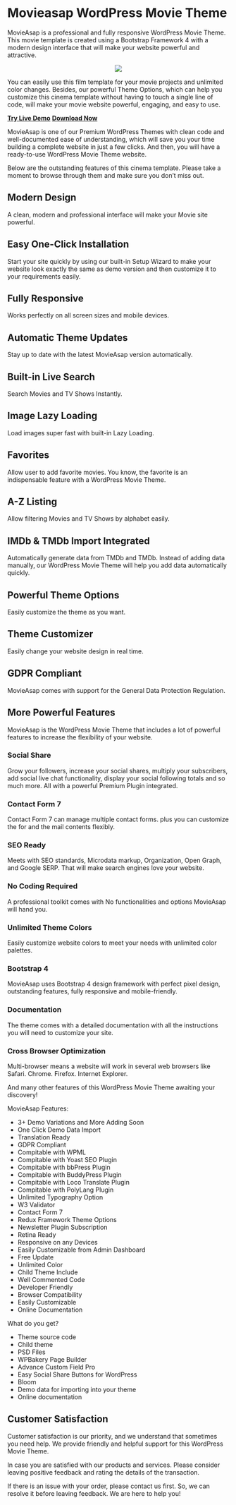 # Movieasap WordPress Movie Theme

MovieAsap is a professional and fully responsive WordPress Movie Theme. This movie template is created using a Bootstrap Framework 4 with a modern design interface that will make your website powerful and attractive.

<p align="center"><a href="https://themeluxury.com" target="_blank"><img src="https://raw.githubusercontent.com/themeluxury/art/master/movieasap-wordpress-movie-theme/main-preview.png"></a></p>

You can easily use this film template for your movie projects and unlimited color changes. Besides, our powerful Theme Options, which can help you customize this cinema template without having to touch a single line of code, will make your movie website powerful, engaging, and easy to use.

**[Try Live Demo](https://demo.themeluxury.com/movieasap/)**
**[Download Now](https://themeluxury.com/themes/movieasap-wordpress-movie-theme/)**

MovieAsap is one of our Premium WordPress Themes with clean code and well-documented ease of understanding, which will save you your time building a complete website in just a few clicks. And then, you will have a ready-to-use WordPress Movie Theme website.

Below are the outstanding features of this cinema template. Please take a moment to browse through them and make sure you don’t miss out.

## Modern Design
A clean, modern and professional interface will make your Movie site powerful.

## Easy One-Click Installation
Start your site quickly by using our built-in Setup Wizard to make your website look exactly the same as demo version and then customize it to your requirements easily.

## Fully Responsive
Works perfectly on all screen sizes and mobile devices.

## Automatic Theme Updates
Stay up to date with the latest MovieAsap version automatically.

## Built-in Live Search
Search Movies and TV Shows Instantly.

## Image Lazy Loading
Load images super fast with built-in Lazy Loading.

## Favorites
Allow user to add favorite movies. You know, the favorite is an indispensable feature with a WordPress Movie Theme.

## A-Z Listing
Allow filtering Movies and TV Shows by alphabet easily.

## IMDb & TMDb Import Integrated
Automatically generate data from TMDb and TMDb. Instead of adding data manually, our WordPress Movie Theme will help you add data automatically quickly.

## Powerful Theme Options
Easily customize the theme as you want.

## Theme Customizer
Easily change your website design in real time.

## GDPR Compliant
MovieAsap comes with support for the General Data Protection Regulation.

## More Powerful Features
MovieAsap is the WordPress Movie Theme that includes a lot of powerful features to increase the flexibility of your website.

### Social Share
Grow your followers, increase your social shares, multiply your subscribers, add social live chat functionality, display your social following totals and so much more. All with a powerful Premium Plugin integrated.

### Contact Form 7
Contact Form 7 can manage multiple contact forms. plus you can customize the for and the mail contents flexibly.

### SEO Ready
Meets with SEO standards, Microdata markup, Organization, Open Graph, and Google SERP. That will make search engines love your website.

### No Coding Required
A professional toolkit comes with No functionalities and options MovieAsap will hand you.

### Unlimited Theme Colors
Easily customize website colors to meet your needs with unlimited color palettes.

### Bootstrap 4
MovieAsap uses Bootstrap 4 design framework with perfect pixel design, outstanding features, fully responsive and mobile-friendly.

### Documentation
The theme comes with a detailed documentation with all the instructions you will need to customize your site.

### Cross Browser Optimization
Multi-browser means a website will work in several web browsers like Safari. Chrome. Firefox. Internet Explorer.

And many other features of this WordPress Movie Theme awaiting your discovery!

MovieAsap Features:
+ 3+ Demo Variations and More Adding Soon
+ One Click Demo Data Import
+ Translation Ready
+ GDPR Compliant
+ Compitable with WPML
+ Compitable with Yoast SEO Plugin
+ Compitable with bbPress Plugin
+ Compitable with BuddyPress Plugin
+ Compitable with Loco Translate Plugin
+ Compitable with PolyLang Plugin
+ Unlimited Typography Option
+ W3 Validator
+ Contact Form 7
+ Redux Framework Theme Options
+ Newsletter Plugin Subscription
+ Retina Ready
+ Responsive on any Devices
+ Easily Customizable from Admin Dashboard
+ Free Update
+ Unlimited Color
+ Child Theme Include
+ Well Commented Code
+ Developer Friendly
+ Browser Compatibility
+ Easily Customizable
+ Online Documentation

What do you get?
+ Theme source code
+ Child theme
+ PSD Files
+ WPBakery Page Builder
+ Advance Custom Field Pro
+ Easy Social Share Buttons for WordPress
+ Bloom
+ Demo data for importing into your theme
+ Online documentation

## Customer Satisfaction

Customer satisfaction is our priority, and we understand that sometimes you need help. We provide friendly and helpful support for this WordPress Movie Theme.

In case you are satisfied with our products and services. Please consider leaving positive feedback and rating the details of the transaction.

If there is an issue with your order, please contact us first. So, we can resolve it before leaving feedback. We are here to help you!
